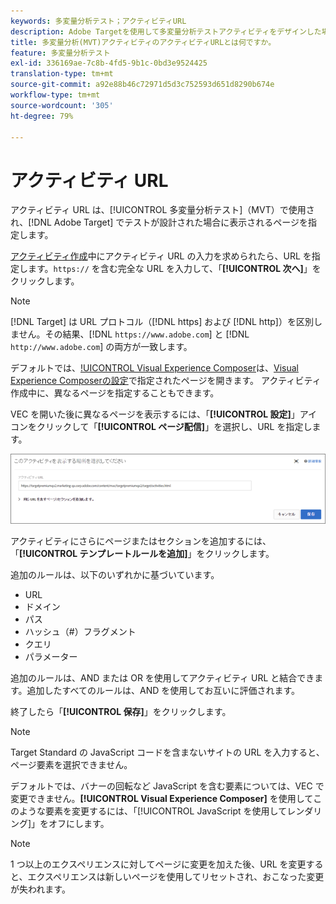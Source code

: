 ```yaml
---
keywords: 多変量分析テスト；アクティビティURL
description: Adobe Targetを使用して多変量分析テストアクティビティをデザインした場合に、テストで使用され、開くページを決定するアクティビティURLを指定する方法について説明します。
title: 多変量分析(MVT)アクティビティのアクティビティURLとは何ですか。
feature: 多変量分析テスト
exl-id: 336169ae-7c8b-4fd5-9b1c-0bd3e9524425
translation-type: tm+mt
source-git-commit: a92e88b46c72971d5d3c752593d651d8290b674e
workflow-type: tm+mt
source-wordcount: '305'
ht-degree: 79%

---
```


# アクティビティ URL

アクティビティ URL は、[!UICONTROL 多変量分析テスト]（MVT）で使用され、[!DNL Adobe Target] でテストが設計された場合に表示されるページを指定します。

[アクティビティ作成](/help/c-activities/c-multivariate-testing/t-create-multivariate-test/create-multivariate-test.md)中にアクティビティ URL の入力を求められたら、URL を指定します。`https://` を含む完全な URL を入力して、「**[!UICONTROL 次へ]**」をクリックします。

>[!NOTE]
>
>[!DNL Target] は URL プロトコル（[!DNL https] および [!DNL http]）を区別しません。その結果、[!DNL `https://www.adobe.com`] と [!DNL `http://www.adobe.com`] の両方が一致します。

デフォルトでは、[!UICONTROL Visual Experience Composer](VEC)は、[Visual Experience Composerの設定](/help/administrating-target/visual-experience-composer-set-up.md)で指定されたページを開きます。 アクティビティ作成中に、異なるページを指定することもできます。

VEC を開いた後に異なるページを表示するには、「**[!UICONTROL 設定]**」アイコンをクリックして「**[!UICONTROL ページ配信]**」を選択し、URL を指定します。

![ページ配信ダイアログボックス](/help/c-activities/c-multivariate-testing/t-create-multivariate-test/assets/url-config.png)

アクティビティにさらにページまたはセクションを追加するには、「**[!UICONTROL テンプレートルールを追加]**」をクリックします。

追加のルールは、以下のいずれかに基づいています。

* URL
* ドメイン
* パス
* ハッシュ（#）フラグメント
* クエリ
* パラメーター

追加のルールは、AND または OR を使用してアクティビティ URL と結合できます。追加したすべてのルールは、AND を使用してお互いに評価されます。

終了したら「**[!UICONTROL 保存]**」をクリックします。

>[!NOTE]
>
>Target Standard の JavaScript コードを含まないサイトの URL を入力すると、ページ要素を選択できません。

デフォルトでは、バナーの回転など JavaScript を含む要素については、VEC で変更できません。**[!UICONTROL Visual Experience Composer]** を使用してこのような要素を変更するには、「[!UICONTROL JavaScript を使用してレンダリング]」をオフにします。

>[!NOTE]
>
>1 つ以上のエクスペリエンスに対してページに変更を加えた後、URL を変更すると、エクスペリエンスは新しいページを使用してリセットされ、おこなった変更が失われます。
